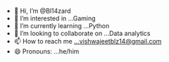 - 👋 Hi, I’m @Bl14zard
- 👀 I’m interested in ...Gaming
- 🌱 I’m currently learning ...Python
- 💞️ I’m looking to collaborate on ...Data analytics
- 📫 How to reach me ...vishwajeetblz14@gmail.com
- 😄 Pronouns: ...he/him
  

<!---
Bl14zard/Bl14zard is a ✨ special ✨ repository because its `README.md` (this file) appears on your GitHub profile.
You can click the Preview link to take a look at your changes.
--->
